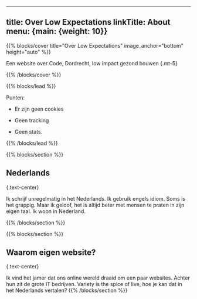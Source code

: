  ---
title: Over Low Expectations
linkTitle: About
menu: {main: {weight: 10}}
---

{{% blocks/cover title="Over Low Expectations" image_anchor="bottom" height="auto" %}}

Een website over Code, Dordrecht, low impact gezond bouwen
{.mt-5}

{{% /blocks/cover %}}

{{% blocks/lead %}}

Punten:

- Er zijn geen cookies

- Geen tracking

- Geen stats.

{{% /blocks/lead %}}

{{% blocks/section %}}

## Nederlands
{.text-center}

Ik schrijf unregelmatig in het Nederlands. Ik gebruik engels idiom. Soms is het grappig. 
Maar ik geloof, het is altijd beter met mensen te praten in zijn eigen taal.
Ik woon in Nederland.

{{% /blocks/section %}}

{{% blocks/section %}}

## Waarom eigen website?
{.text-center}

Ik vind het jamer dat ons online wereld draaid om een paar websites. Achter hun zit de grote IT bedrijven. Variety is the spice of live, hoe je kan dat in het Nederlands vertalen?
{{% /blocks/section %}}